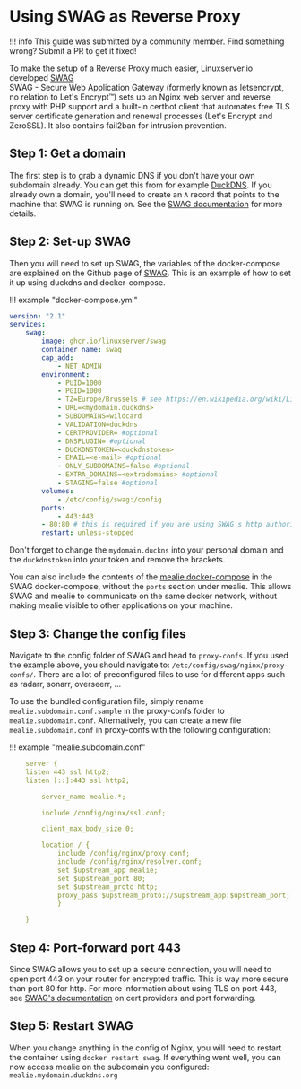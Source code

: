 # Using SWAG as Reverse Proxy

!!! info
	This guide was submitted by a community member. Find something wrong? Submit a PR to get it fixed!


To make the setup of a Reverse Proxy much easier, Linuxserver.io developed [SWAG](https://github.com/linuxserver/docker-swag)  
SWAG - Secure Web Application Gateway (formerly known as letsencrypt, no relation to Let's Encrypt™) sets up an Nginx web server and reverse proxy with PHP support and a built-in certbot client that automates free TLS server certificate generation and renewal processes (Let's Encrypt and ZeroSSL). It also contains fail2ban for intrusion prevention.

## Step 1: Get a domain

The first step is to grab a dynamic DNS if you don't have your own subdomain already. You can get this from for example [DuckDNS](https://www.duckdns.org).
If you already own a domain, you'll need to create an `A` record that points to the machine that SWAG is running on. See 
the [SWAG documentation](https://docs.linuxserver.io/general/swag#create-container-via-http-validation) for more details.

## Step 2: Set-up SWAG

Then you will need to set up SWAG, the variables of the docker-compose are explained on the Github page of [SWAG](https://github.com/linuxserver/docker-swag).
This is an example of how to set it up using duckdns and docker-compose.

!!! example "docker-compose.yml"
```yaml
version: "2.1"
services:
    swag:
        image: ghcr.io/linuxserver/swag
        container_name: swag
        cap_add:
            - NET_ADMIN
        environment:
            - PUID=1000
            - PGID=1000
            - TZ=Europe/Brussels # see https://en.wikipedia.org/wiki/List_of_tz_database_time_zones for other time zones
            - URL=<mydomain.duckdns>
            - SUBDOMAINS=wildcard
            - VALIDATION=duckdns
            - CERTPROVIDER= #optional
            - DNSPLUGIN= #optional
            - DUCKDNSTOKEN=<duckdnstoken>
            - EMAIL=<e-mail> #optional
            - ONLY_SUBDOMAINS=false #optional
            - EXTRA_DOMAINS=<extradomains> #optional
            - STAGING=false #optional
        volumes:
            - /etc/config/swag:/config
        ports:
            - 443:443
	    - 80:80 # this is required if you are using SWAG's http authorization to get a TLS cert
        restart: unless-stopped

```

Don't forget to change the `mydomain.duckns` into your personal domain and the `duckdnstoken` into your token and remove the brackets.

You can also include the contents of the [mealie docker-compose](mealie/documentation/getting-started/install/#docker-compose-with-sqlite) in the SWAG
docker-compose, without the `ports` section under mealie. This allows SWAG and mealie to communicate on the same docker network, without
making mealie visible to other applications on your machine.

## Step 3: Change the config files

Navigate to the config folder of SWAG and head to `proxy-confs`. If you used the example above, you should navigate to: `/etc/config/swag/nginx/proxy-confs/`.
There are a lot of preconfigured files to use for different apps such as radarr, sonarr, overseerr, ...

To use the bundled configuration file, simply rename `mealie.subdomain.conf.sample` in the proxy-confs folder to `mealie.subdomain.conf`.
Alternatively, you can create a new file `mealie.subdomain.conf` in proxy-confs with the following configuration:

!!! example "mealie.subdomain.conf"
```yaml
    server {
    listen 443 ssl http2;
    listen [::]:443 ssl http2;

    	server_name mealie.*;

    	include /config/nginx/ssl.conf;

    	client_max_body_size 0;

    	location / {
        	include /config/nginx/proxy.conf;
        	include /config/nginx/resolver.conf;
        	set $upstream_app mealie;
        	set $upstream_port 80;
        	set $upstream_proto http;
        	proxy_pass $upstream_proto://$upstream_app:$upstream_port;
    		}

	}	
```

## Step 4: Port-forward port 443

Since SWAG allows you to set up a secure connection, you will need to open port 443 on your router for encrypted traffic. This is way more secure than port 80 for http. For more information about using TLS on port 443, see [SWAG's documentation](https://docs.linuxserver.io/general/swag#cert-provider-lets-encrypt-vs-zerossl) on cert providers and port forwarding.

## Step 5: Restart SWAG

When you change anything in the config of Nginx, you will need to restart the container using `docker restart swag`.
If everything went well, you can now access mealie on the subdomain you configured: `mealie.mydomain.duckdns.org`
